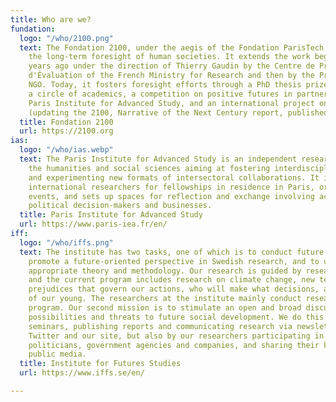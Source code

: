 ```yaml
---
title: Who are we?
fundation:
  logo: "/who/2100.png"
  text: The Fondation 2100, under the aegis of the Fondation ParisTech, aims to promote
    the long-term foresight of human societies. It extends the work begun nearly forty
    years ago under the direction of Thierry Gaudin by the Centre de Prospective et
    d'Évaluation of the French Ministry for Research and then by the Prospective 2100
    NGO. Today, it fosters foresight efforts through a PhD thesis prize awarded with
    a circle of academics, a competition on positive futures in partnership with the
    Paris Institute for Advanced Study, and an international project on global foresight
    (updating the 2100, Narrative of the Next Century report, published in 1990).
  title: Fondation 2100
  url: https://2100.org
ias:
  logo: "/who/ias.webp"
  text: The Paris Institute for Advanced Study is an independent research center in
    the humanities and social sciences aiming at fostering interdisciplinary research
    and experimenting new formats of intersectoral collaborations. It invites high-level
    international researchers for fellowships in residence in Paris, organizes scientific
    events, and sets up spaces for reflection and exchange involving academics, citizens,
    political decision-makers and businesses.
  title: Paris Institute for Advanced Study
  url: https://www.paris-iea.fr/en/
iff:
  logo: "/who/iffs.png"
  text: The institute has two tasks, one of which is to conduct future studies, to
    promote a future-oriented perspective in Swedish research, and to use and develop
    appropriate theory and methodology. Our research is guided by research programs,
    and the current program includes research on climate change, new technologies,
    prejudices that govern our actions, who will make what decisions, and the well-being
    of our young. The researchers at the institute mainly conduct research in this
    program. Our second mission is to stimulate an open and broad discussion about
    possibilities and threats to future social development. We do this by organizing
    seminars, publishing reports and communicating research via newsletters, Facebook,
    Twitter and our site, but also by our researchers participating in debates, visiting
    politicians, government agencies and companies, and sharing their knowledge through
    public media.
  title: Institute for Futures Studies
  url: https://www.iffs.se/en/

---
```

